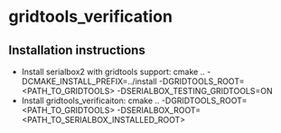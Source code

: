 # gridtools_verification

## Installation instructions
- Install serialbox2 with gridtools support: cmake .. -DCMAKE_INSTALL_PREFIX=../install -DGRIDTOOLS_ROOT=<PATH_TO_GRIDTOOLS> -DSERIALBOX_TESTING_GRIDTOOLS=ON
- Install gridtools_verificaiton: cmake .. -DGRIDTOOLS_ROOT=<PATH_TO_GRIDTOOLS> -DSERIALBOX_ROOT=<PATH_TO_SERIALBOX_INSTALLED_ROOT>